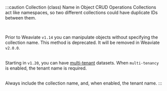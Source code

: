 :::caution Collection (class) Name in Object CRUD Operations
Collections act like namespaces, so two different collections could have duplicate IDs between them.<p><br/></p>

Prior to Weaviate `v1.14` you can manipulate objects without specifying the collection name. This method is deprecated. It will be removed in Weaviate `v2.0.0`.<br/><br/>

Starting in `v1.20`, you can have [multi-tenant](/developers/weaviate/concepts/data#multi-tenancy) datasets. When `multi-tenancy` is enabled, the tenant name is required.<br/><br/>

Always include the collection name, and, when enabled, the tenant name.
:::
